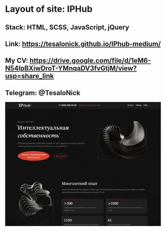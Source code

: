 #  Layout of site: IPHub
## Stack: HTML, SCSS, JavaScript, jQuery

## Link: https://tesalonick.github.io/IPhub-medium/

## My CV: https://drive.google.com/file/d/1eM6-N54lpBXiwDroT-YMnqaDV3fvGtjM/view?usp=share_link

## Telegram: @TesaloNick

![Image alt](./img/CoverHome.png)
